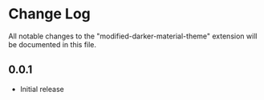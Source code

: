 # Change Log
All notable changes to the "modified-darker-material-theme" extension will be documented in this file.

## 0.0.1
- Initial release
